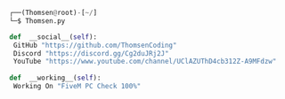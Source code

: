 <!-- <p align=center><img width=90% src="banner.gif"></img></p> -->
















```python
┌──(Thomsen@root)-[~/]
└─$ Thomsen.py

def  __social__(self):
 GitHub "https://github.com/ThomsenCoding"
 Discord "https://discord.gg/Cg2duJRj2J"
 YouTube "https://www.youtube.com/channel/UClAZUThD4cb312Z-A9MFdzw"
  
def  __working__(self):
 Working On "FiveM PC Check 100%"
```
